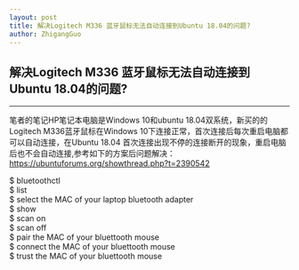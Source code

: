 ```yaml
--- 
layout: post
title: 解决Logitech M336 蓝牙鼠标无法自动连接到Ubuntu 18.04的问题?
author: ZhigangGuo
---
```


## 解决Logitech M336 蓝牙鼠标无法自动连接到Ubuntu 18.04的问题? 
-----

笔者的笔记HP笔记本电脑是Windows 10和ubuntu 18.04双系统，新买的的Logitech M336蓝牙鼠标在Windows 10下连接正常，首次连接后每次重启电脑都可以自动连接，在Ubuntu 18.04 首次连接出现不停的连接断开的现象，重启电脑后也不会自动连接,参考如下的方案后问题解决：
https://ubuntuforums.org/showthread.php?t=2390542

$ bluetoothctl  
$ list  
$ select the MAC of your laptop bluetooth adapter  
$ show  
$ scan on  
$ scan off  
$ pair the MAC of your bluettooth mouse  
$ connect the MAC of your bluettooth mouse  
$ trust the MAC of your bluettooth mouse  
